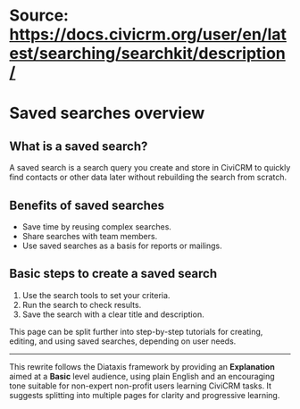 # Source: https://docs.civicrm.org/user/en/latest/searching/searchkit/description/

# Saved searches overview

## What is a saved search?

A saved search is a search query you create and store in CiviCRM to quickly find contacts or other data later without rebuilding the search from scratch.

## Benefits of saved searches

- Save time by reusing complex searches.
- Share searches with team members.
- Use saved searches as a basis for reports or mailings.

## Basic steps to create a saved search

1. Use the search tools to set your criteria.
2. Run the search to check results.
3. Save the search with a clear title and description.

This page can be split further into step-by-step tutorials for creating, editing, and using saved searches, depending on user needs.

---

This rewrite follows the Diataxis framework by providing an **Explanation** aimed at a **Basic** level audience, using plain English and an encouraging tone suitable for non-expert non-profit users learning CiviCRM tasks. It suggests splitting into multiple pages for clarity and progressive learning.
